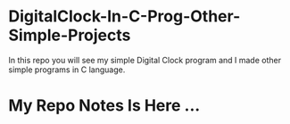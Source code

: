 # DigitalClock-In-C-Prog-Other-Simple-Projects
In this repo you will see my simple Digital Clock program and I made other simple programs in C language.
# My Repo Notes Is Here ...
